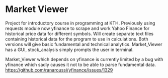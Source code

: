 # Market Viewer
Project for introductory course in programming at KTH. 
Previously using requests module now yfinance to scrape and work Yahoo Finance for historical price data for different symbols. 
Will create separate text files containing historical data for the program to use in calculations. Both versions will give basic fundamental and technical analytics. 
Market_Viewer has a GUI, stock_analysis simply prompts the user in terminal.

Market_Viewer which depends on yfinance is currently limited by a bug with yfinance which sadly causes it not to be able to parse fundamental data.
https://github.com/ranaroussi/yfinance/issues/1329


